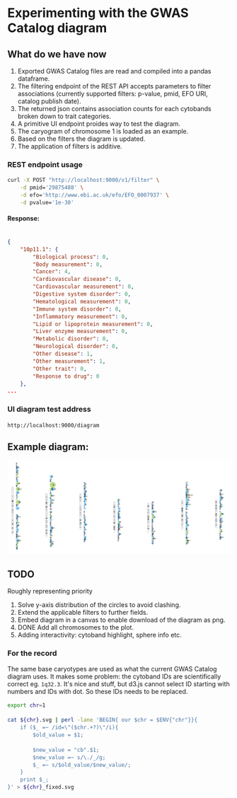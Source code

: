 # Experimenting with the GWAS Catalog diagram

## What do we have now

1. Exported GWAS Catalog files are read and compiled into a pandas dataframe.
2. The filtering endpoint of the REST API accepts parameters to filter associations 
(currently supported filters: p-value, pmid, EFO URI, catalog publish date).
3. The returned json contains association counts for each cytobands broken down to trait categories.
4. A primitive UI endpoint proides way to test the diagram.
5. The caryogram of chromosome 1 is loaded as an example.
6. Based on the filters the diagram is updated.
7. The application of filters is additive.

### REST endpoint usage

```bash
curl -X POST "http://localhost:9000/v1/filter" \
    -d pmid='29875488' \
    -d efo='http://www.ebi.ac.uk/efo/EFO_0007937' \
    -d pvalue='1e-30'
```

#### Response:

```json

{
    "10p11.1": {
        "Biological process": 0,
        "Body measurement": 0,
        "Cancer": 4,
        "Cardiovascular disease": 0,
        "Cardiovascular measurement": 0,
        "Digestive system disorder": 0,
        "Hematological measurement": 0,
        "Immune system disorder": 0,
        "Inflammatory measurement": 0,
        "Lipid or lipoprotein measurement": 0,
        "Liver enzyme measurement": 0,
        "Metabolic disorder": 0,
        "Neurological disorder": 0,
        "Other disease": 1,
        "Other measurement": 1,
        "Other trait": 0,
        "Response to drug": 0
    },
...
```


### UI diagram test address

`http://localhost:9000/diagram`

## Example diagram:

![First version of the diagram](screenshot_11_18.png)

## TODO

Roughly representing priority

1. Solve y-axis distribution of the circles to avoid clashing.
2. Extend the applicable filters to further fields.
3. Embed diagram in a canvas to enable download of the diagram as png.
4. DONE Add all chromosomes to the plot.
5. Adding interactivity: cytoband highlight, sphere info etc.

### For the record

The same base caryotypes are used as what the current GWAS Catalog diagram uses. It makes some problem: the cytoband IDs are scientifically correct eg. `1q32.3`. It's nice and stuff, but d3.js cannot select ID starting with numbers and IDs with dot. So these IDs needs to be replaced. 

```bash
export chr=1

cat ${chr}.svg | perl -lane 'BEGIN{ our $chr = $ENV{"chr"}}{
    if ($_ =~ /id=\"($chr.+?)\"/i){
        $old_value = $1;

        $new_value = "cb".$1; 
        $new_value =~ s/\./_/g;
        $_ =~ s/$old_value/$new_value/;
    }
    print $_;
}' > ${chr}_fixed.svg
```
